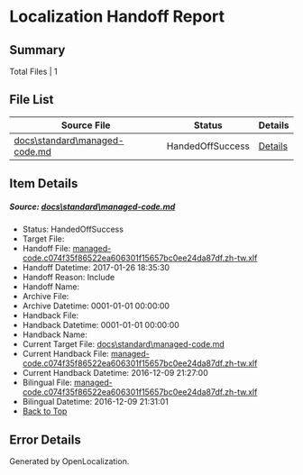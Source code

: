# <a name='report-top'></a> Localization Handoff Report

## Summary
 Total Files | 1

## File List
 Source File | Status | Details 
 ----------- | ------ | ------- 
 [docs\standard\managed-code.md](https://github.com/dotnet/docs/blob/4bd90ac423134c67eb35836d417b09053c98f586/docs/standard/managed-code.md) | HandedOffSuccess | [Details](#7f761c4fc24b8d22d8d1f8116745ebb3f65833783449)

## Item Details
##### <a name='7f761c4fc24b8d22d8d1f8116745ebb3f65833783449'></a> Source: [docs\standard\managed-code.md](https://github.com/dotnet/docs/blob/4bd90ac423134c67eb35836d417b09053c98f586/docs/standard/managed-code.md)
* Status: HandedOffSuccess
* Target File: 
* Handoff File: [managed-code.c074f35f86522ea606301f15657bc0ee24da87df.zh-tw.xlf](https://github.com/dotnet/docs.handoff/blob/dd6dcdcc0893bde2a998aa723af3634a507b9ebe/ol-handoff/dotnet/docs.zh-tw/master/dotnet-core/managed-code.c074f35f86522ea606301f15657bc0ee24da87df.zh-tw.xlf)
* Handoff Datetime: 2017-01-26 18:35:30
* Handoff Reason: Include
* Handoff Name: 
* Archive File: 
* Archive Datetime: 0001-01-01 00:00:00
* Handback File: 
* Handback Datetime: 0001-01-01 00:00:00
* Handback Name: 
* Current Target File: [docs\standard\managed-code.md](https://github.com/dotnet/docs.zh-tw/blob/5b2ac2d4ae8f3d21427802e31d408c00b3ff8c1e/docs/standard/managed-code.md)
* Current Handback File: [managed-code.c074f35f86522ea606301f15657bc0ee24da87df.zh-tw.xlf](https://github.com/dotnet/docs.handback/blob/e7093bcbbe4e0944f019e99dc5baba7284f752b9/ol-handback/dotnet/docs.zh-tw/master/ht-p2/managed-code.c074f35f86522ea606301f15657bc0ee24da87df.zh-tw.xlf)
* Current Handback Datetime: 2016-12-09 21:27:00
* Bilingual File: [managed-code.c074f35f86522ea606301f15657bc0ee24da87df.zh-tw.xlf](https://github.com/dotnet/docs.handback/blob/e7093bcbbe4e0944f019e99dc5baba7284f752b9/ol-handback/dotnet/docs.zh-tw/master/ht-p2/managed-code.c074f35f86522ea606301f15657bc0ee24da87df.zh-tw.xlf)
* Bilingual Datetime: 2016-12-09 21:31:01
* [Back to Top](#report-top)


## Error Details

Generated by OpenLocalization.
